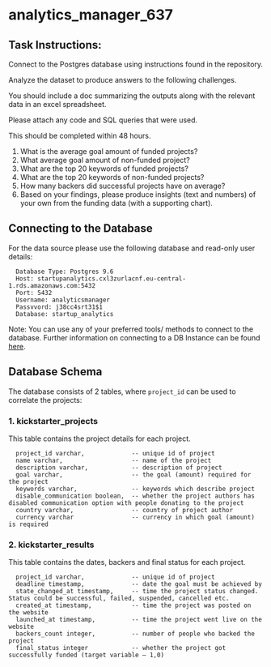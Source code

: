 # analytics_manager_637
 
## Task Instructions:

Connect to the Postgres database using instructions found in the repository.

Analyze the dataset to produce answers to the following challenges.

You should include a doc summarizing the outputs along with the relevant data in an excel spreadsheet.

Please attach any code and SQL queries that were used.

This should be completed within 48 hours.

1) What is the average goal amount of funded projects?
2) What average goal amount of non-funded project? 
3) What are the top 20 keywords of funded projects?
3) What are the top 20 keywords of non-funded projects?
4) How many backers did successful projects have on average?  
5) Based on your findings, please produce insights (text and numbers) of your own from the funding data (with a supporting chart).


## Connecting to the Database

For the data source please use the following database and read-only user details:
```
  Database Type: Postgres 9.6
  Host: startupanalytics.cxl3zurlacnf.eu-central-1.rds.amazonaws.com:5432
  Port: 5432
  Username: analyticsmanager
  Passvvord: j38cc4srt31$1
  Database: startup_analytics
```

Note: You can use any of your preferred tools/ methods to connect to the database. Further information on connecting to a DB Instance can be found [here](http://docs.aws.amazon.com/AmazonRDS/latest/UserGuide/USER_ConnectToPostgreSQLInstance.html).

## Database Schema
The database consists of 2 tables, where `project_id` can be used to correlate the projects:

### 1. kickstarter_projects
This table contains the project details for each project.
```
  project_id varchar,             -- unique id of project
  name varchar,                   -- name of the project
  description varchar,            -- description of project
  goal varchar,                   -- the goal (amount) required for the project
  keywords varchar,               -- keywords which describe project
  disable_communication boolean,  -- whether the project authors has disabled communication option with people donating to the project
  country varchar,                -- country of project author
  currency varchar                -- currency in which goal (amount) is required
```

### 2. kickstarter_results
This table contains the dates, backers and final status for each project.

```
  project_id varchar,             -- unique id of project
  deadline timestamp,             -- date the goal must be achieved by
  state_changed_at timestamp,     -- time the project status changed. Status could be successful, failed, suspended, cancelled etc.
  created_at timestamp,           -- time the project was posted on the website
  launched_at timestamp,          -- time the project went live on the website
  backers_count integer,          -- number of people who backed the project
  final_status integer            -- whether the project got successfully funded (target variable – 1,0)
```